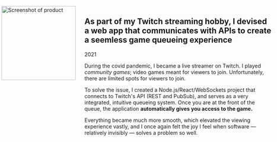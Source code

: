 
<img src="{{ '/assets/gtgg-screenshot.png' | url }}" width="200" alt="Screenshot of product" style="float:left; margin: 0 1.5rem 0 -14rem" />

## As part of my Twitch streaming hobby, I devised a web app that communicates with APIs to create a seemless game queueing experience

<p class="meta">2021</p>

During the covid pandemic, I became a live streamer on Twitch. I played _community games_; video games meant for viewers to join. Unfortunately, there are limited spots for viewers to join.

<!-- On other community game streams, getting a spot is often a first come first serve kind of situation, which creates chaos. -->

To solve the issue, I created a Node.js/React/WebSockets project that connects to Twitch's API (REST and PubSub), and serves as a very integrated, intuitive queueing system. Once you are at the front of the queue, the application **automatically gives you access to the game.**

Everything became much more smooth, which elevated the viewing experience vastly, and I once again felt the joy I feel when software — relatively invisibly — solves a problem so well. <br style="clear:left" />
